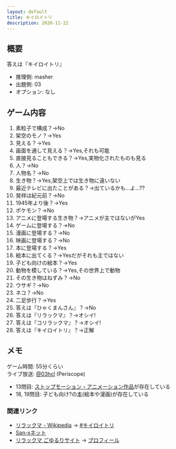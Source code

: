 ```yaml
---
layout: default
title: キイロイトリ
description: 2020-11-22
---
```


## 概要

答えは『キイロイトリ』

- 推理側: masher
- 出題側: 03
- オプション: なし

## ゲーム内容

1. 素粒子で構成？→No
2. 架空のモノ？→Yes
3. 見える？→Yes
4. 画面を通して見える？→Yes,それも可能
5. 直接見ることもできる？→Yes,実物化されたものも見る
6. 人？→No
7. 人物名？→No
8. 生き物？→Yes,架空上では生き物に違いない
9. 最近テレビに出たことがある？→出ているかも…よ…??
10. 発祥は紀元前？→No
11. 1945年より後？→Yes
12. ポケモン？→No
13. アニメに登場する生き物？→アニメが主ではないがYes
14. ゲームに登場する？→No
15. 漫画に登場する？→No
16. 映画に登場する？→No
17. 本に登場する？→Yes
18. 絵本に出てくる？→Yesだがそれも主ではない
19. 子ども向けの絵本？→Yes
20. 動物を模している？→Yes,その世界上で動物
21. その生き物はねずみ？→No
22. ウサギ？→No
23. ネコ？→No
24. 二足歩行？→Yes
25. 答えは『ひゃくまんさん』？→No
26. 答えは『リラックマ』？→オシイ!
27. 答えは『コリラックマ』？→オシイ!
28. 答えは『キイロイトリ』？→正解

## メモ

ゲーム時間: 55分くらい  
ライブ放送: [@03hcl](https://www.periscope.tv/03hcl/1jMJgpbLkebxL) (Periscope)

- 13問目: [ストップモーション・アニメーション作品](https://ja.wikipedia.org/wiki/%E3%83%AA%E3%83%A9%E3%83%83%E3%82%AF%E3%83%9E#%E3%82%B9%E3%83%88%E3%83%83%E3%83%97%E3%83%A2%E3%83%BC%E3%82%B7%E3%83%A7%E3%83%B3%E3%83%BB%E3%82%A2%E3%83%8B%E3%83%A1%E3%83%BC%E3%82%B7%E3%83%A7%E3%83%B3%E4%BD%9C%E5%93%81)が存在している
- 18, 19問目: 子ども向け?の[本](https://ja.wikipedia.org/wiki/%E3%83%AA%E3%83%A9%E3%83%83%E3%82%AF%E3%83%9E#%E6%9C%AC)(絵本や漫画)が存在している

### 関連リンク

- [リラックマ - Wikipedia](http://ja.wikipedia.org/wiki/%E3%83%AA%E3%83%A9%E3%83%83%E3%82%AF%E3%83%9E) → [#キイロイトリ](https://ja.wikipedia.org/wiki/%E3%83%AA%E3%83%A9%E3%83%83%E3%82%AF%E3%83%9E#%E3%82%AD%E3%82%A4%E3%83%AD%E3%82%A4%E3%83%88%E3%83%AA)
- [San-xネット](https://www.san-x.co.jp/)
- [リラックマ ごゆるりサイト](https://www.san-x.co.jp/rilakkuma/) → [プロフィール](https://www.san-x.co.jp/rilakkuma/profile/)
